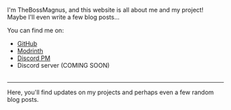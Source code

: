 I'm TheBossMagnus, and this website is all about me and my project! Maybe I'll even write a few blog posts...

You can find me on:

- [GitHub](https://github.com/TheBossMagnus)
- [Modrinth](https://modrinth.com/user/TheBossMagnus)
- [Discord PM](https://discord.com/users/731196876078186576)
- Discord server (COMING SOON)\
&nbsp;


---
Here, you'll find updates on my projects and perhaps even a few random blog posts.

